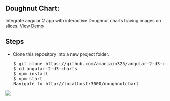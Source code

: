 <h2>Doughnut Chart:</h2>
Integrate angular 2 app with interactive Doughnut charts having images on slices.
<a target="_blank" href="https://plnkr.co/edit/i3qi1z?p=preview">View Demo</a>

<h2>Steps</h2>
<ul>
  <li>Clone this repository into a new project folder.</li>
  </ul>
<pre>   $ git clone https://github.com/amanjain325/angular-2-d3-charts.git
   $ cd angular-2-d3-charts
   $ npm install
   $ npm start
   Navigate to http://localhost:3000/doughnutchart</pre>

<img src="https://raw.githubusercontent.com/amanjain325/angular-2-d3-charts/master/src/assets/img/donut-chart-example.png">